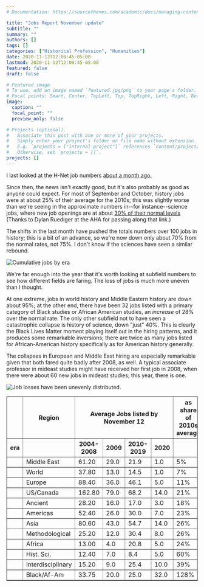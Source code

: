 ```yaml
---
# Documentation: https://sourcethemes.com/academic/docs/managing-content/

title: "Jobs Report November update"
subtitle: ""
summary: ""
authors: []
tags: []
categories: ["Historical Profession", "Humanities"]
date: 2020-11-12T12:00:45-05:00
lastmod: 2020-11-12T12:00:45-05:00
featured: false
draft: false

# Featured image
# To use, add an image named `featured.jpg/png` to your page's folder.
# Focal points: Smart, Center, TopLeft, Top, TopRight, Left, Right, BottomLeft, Bottom, BottomRight.
image:
  caption: ""
  focal_point: ""
  preview_only: false

# Projects (optional).
#   Associate this post with one or more of your projects.
#   Simply enter your project's folder or file name without extension.
#   E.g. `projects = ["internal-project"]` references `content/project/deep-learning/index.md`.
#   Otherwise, set `projects = []`.
projects: []
---
```


I last looked at the H-Net job numbers
[about a month ago.](/post/2020-10-01-jobs-update/2020-10-01-jobs-update/)

Since then, the news isn't exactly good, but it's also probably as good as anyone
could expect. For most of September and October, history jobs were at about 25%
of their average for the 2010s; this was slightly worse than we're seeing
in the approximate numbers in--for instance--science jobs, where new job openings are
at about [30% of their normal levels](https://www.sciencemag.org/careers/2020/10/amid-pandemic-us-faculty-job-openings-plummet)
(Thanks to Dylan Ruediger at the AHA for passing along that link.)

The shifts in the last month have pushed the totals numbers over 100 jobs in
history; this is a bit of an advance, so we're now down only about 70% from the
normal rates, not 75%. I don't know if the sciences have seen a similar rebound.

![Cumulative jobs by era](/img/cumulative-november.png)

We're far enough into the year that it's worth looking at subfield numbers to
see how different fields
are faring. The loss of jobs is much more uneven than I thought.

At one extreme, jobs in world
history and Middle Eastern history are down about 95%; at the other end, there
have been 32 jobs listed with a primary category of Black studies or African
American studies, an *increase* of 28% over the normal rate. The only other
subfield not to have seen a catastrophic collapse is history of science, down
"just" 40%. This is clearly the Black Lives Matter moment playing itself out
in the hiring patterns, and it produces some remarkable inversions; there are
twice as many jobs listed for African-American history specifically as for
American history generally.

The collapses in European and Middle East hiring are especially remarkable
given that both fared quite badly after 2008, as well. A typical associate
professor in mideast studies might have received her first job in 2008, when
there were about 60 new jobs in mideast studies; this year, there is one.



![Job losses have been unevenly distributed.](/img/field_changes.png)

<table border="1" class="dataframe">  <thead>    <tr>      <th></th>      <th>Region</th>      <th colspan="4" halign="left">Average Jobs listed by November 12</th>      <th>as share of 2010s average</th>      <th>as share of 2000s average</th>    </tr>    <tr>      <th>era</th>      <th></th>      <th>2004-2008</th>      <th>2009</th>      <th>2010-2019</th>      <th>2020</th>      <th></th>      <th></th>    </tr>  </thead>  <tbody>    <tr>      <th></th>      <td>Middle East</td>      <td>61.20</td>      <td>29.0</td>      <td>21.9</td>      <td>1.0</td>      <td>5%</td>      <td>2%</td>    </tr>    <tr>      <th></th>      <td>World</td>      <td>37.80</td>      <td>13.0</td>      <td>14.5</td>      <td>1.0</td>      <td>7%</td>      <td>3%</td>    </tr>    <tr>      <th></th>      <td>Europe</td>      <td>88.40</td>      <td>36.0</td>      <td>46.1</td>      <td>5.0</td>      <td>11%</td>      <td>6%</td>    </tr>    <tr>      <th></th>      <td>US/Canada</td>      <td>162.80</td>      <td>79.0</td>      <td>68.2</td>      <td>14.0</td>      <td>21%</td>      <td>9%</td>    </tr>    <tr>      <th></th>      <td>Ancient</td>      <td>28.20</td>      <td>16.0</td>      <td>17.0</td>      <td>3.0</td>      <td>18%</td>      <td>11%</td>    </tr>    <tr>      <th></th>      <td>Americas</td>      <td>52.40</td>      <td>26.0</td>      <td>30.0</td>      <td>7.0</td>      <td>23%</td>      <td>13%</td>    </tr>    <tr>      <th></th>      <td>Asia</td>      <td>80.60</td>      <td>43.0</td>      <td>54.7</td>      <td>14.0</td>      <td>26%</td>      <td>17%</td>    </tr>    <tr>      <th></th>      <td>Methodological</td>      <td>25.20</td>      <td>12.0</td>      <td>30.4</td>      <td>8.0</td>      <td>26%</td>      <td>32%</td>    </tr>    <tr>      <th></th>      <td>Africa</td>      <td>13.00</td>      <td>4.0</td>      <td>20.8</td>      <td>5.0</td>      <td>24%</td>      <td>38%</td>    </tr>    <tr>      <th></th>      <td>Hist. Sci.</td>      <td>12.40</td>      <td>7.0</td>      <td>8.4</td>      <td>5.0</td>      <td>60%</td>      <td>40%</td>    </tr>    <tr>      <th></th>      <td>Interdisciplinary</td>      <td>15.20</td>      <td>9.0</td>      <td>25.4</td>      <td>10.0</td>      <td>39%</td>      <td>66%</td>    </tr>    <tr>      <th></th>      <td>Black/Af-Am</td>      <td>33.75</td>      <td>20.0</td>      <td>25.0</td>      <td>32.0</td>      <td>128%</td>      <td>95%</td>    </tr>  </tbody></table>
